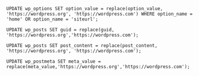```UPDATE wp_options SET option_value = replace(option_value, 'https://wordpress.org', 'https://wordpress.com') WHERE option_name = 'home' OR option_name = 'siteurl';```

```UPDATE wp_posts SET guid = replace(guid, 'https://wordpress.org','https://wordpress.com');```

```UPDATE wp_posts SET post_content = replace(post_content, 'https://wordpress.org', 'https://wordpress.com');```

```UPDATE wp_postmeta SET meta_value = replace(meta_value,'https://wordpress.org','https://wordpress.com');```